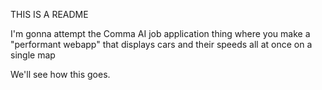THIS IS A README

I'm gonna attempt the Comma AI job application thing where you make a "performant webapp" that displays cars and their speeds all at once on a single map


We'll see how this goes.

